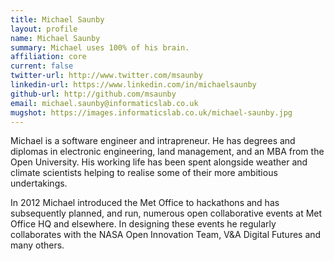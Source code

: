 ```yaml
---
title: Michael Saunby
layout: profile
name: Michael Saunby
summary: Michael uses 100% of his brain.
affiliation: core
current: false
twitter-url: http://www.twitter.com/msaunby
linkedin-url: https://www.linkedin.com/in/michaelsaunby
github-url: http://github.com/msaunby
email: michael.saunby@informaticslab.co.uk
mugshot: https://images.informaticslab.co.uk/michael-saunby.jpg
---
```


Michael is a software engineer and intrapreneur. He has degrees and diplomas in electronic engineering, land management, and an MBA from the Open University. His working life has been spent alongside weather and climate scientists helping to realise some of their more ambitious undertakings.

In 2012 Michael introduced the Met Office to hackathons and has subsequently planned, and run, numerous open collaborative events at Met Office HQ and elsewhere. In designing these events he regularly collaborates with the NASA Open Innovation Team, V&A Digital Futures and many others.
